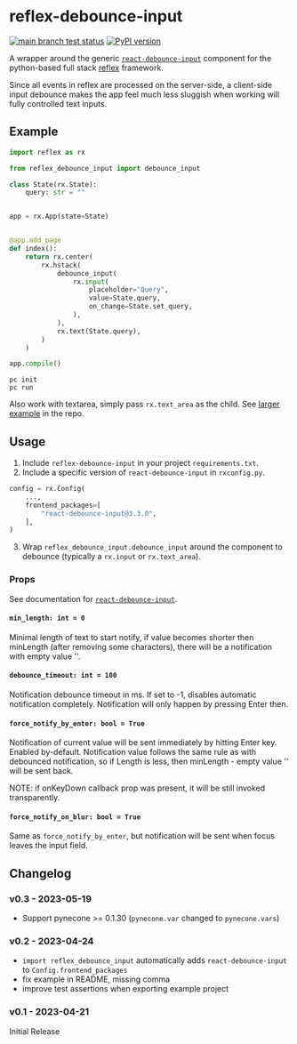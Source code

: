 # reflex-debounce-input

[![main branch test status](https://github.com/trivial-intelligence/reflex-debounce-input/actions/workflows/test.yml/badge.svg?branch=main)](https://github.com/trivial-intelligence/reflex-debounce-input/actions/workflows/test.yml?query=branch%3Amain)
[![PyPI version](https://badge.fury.io/py/reflex-debounce-input.svg)](https://pypi.org/project/reflex-debounce-input)

A wrapper around the generic [`react-debounce-input`](https://www.npmjs.com/package/react-debounce-input) component for the
python-based full stack [reflex](https://reflex.dev) framework.

Since all events in reflex are processed on the server-side, a client-side input debounce makes the app feel much less
sluggish when working will fully controlled text inputs.

## Example

```python
import reflex as rx

from reflex_debounce_input import debounce_input

class State(rx.State):
    query: str = ""


app = rx.App(state=State)


@app.add_page
def index():
    return rx.center(
        rx.hstack(
            debounce_input(
                rx.input(
                    placeholder="Query",
                    value=State.query,
                    on_change=State.set_query,
                ),
            ),
            rx.text(State.query),
        )
    )

app.compile()
```

```console
pc init
pc run
```

Also work with textarea, simply pass `rx.text_area` as the child. See [larger example](./example) in the repo.

## Usage

1. Include `reflex-debounce-input` in your project `requirements.txt`.
2. Include a specific version of `react-debounce-input` in `rxconfig.py`.

```python
config = rx.Config(
    ...,
    frontend_packages=[
        "react-debounce-input@3.3.0",
    ],
)
```

3. Wrap `reflex_debounce_input.debounce_input` around the component
   to debounce (typically a `rx.input` or `rx.text_area`).

### Props

See documentation for [`react-debounce-input`](https://www.npmjs.com/package/react-debounce-input).

#### `min_length: int = 0`

Minimal length of text to start notify, if value becomes shorter then minLength (after removing some characters), there will be a notification with empty value ''.

#### `debounce_timeout: int = 100`

Notification debounce timeout in ms. If set to -1, disables automatic notification completely. Notification will only happen by pressing Enter then.

#### `force_notify_by_enter: bool = True`

Notification of current value will be sent immediately by hitting Enter key. Enabled by-default. Notification value follows the same rule as with debounced notification, so if Length is less, then minLength - empty value '' will be sent back.

NOTE: if onKeyDown callback prop was present, it will be still invoked transparently.

#### `force_notify_on_blur: bool = True`

Same as `force_notify_by_enter`, but notification will be sent when focus leaves the input field.

## Changelog

### v0.3 - 2023-05-19

* Support pynecone >= 0.1.30 (`pynecone.var` changed to `pynecone.vars`)

### v0.2 - 2023-04-24

* `import reflex_debounce_input` automatically adds `react-debounce-input` to `Config.frontend_packages`
* fix example in README, missing comma
* improve test assertions when exporting example project

### v0.1 - 2023-04-21

Initial Release

